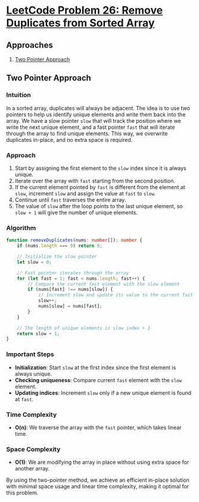 # [LeetCode Problem 26: Remove Duplicates from Sorted Array](https://leetcode.com/problems/remove-duplicates-from-sorted-array/)

## Approaches
1. [Two Pointer Approach](#two-pointer-approach)

## Two Pointer Approach

### Intuition
In a sorted array, duplicates will always be adjacent. The idea is to use two pointers to help us identify unique elements and write them back into the array. We have a slow pointer `slow` that will track the position where we write the next unique element, and a fast pointer `fast` that will iterate through the array to find unique elements. This way, we overwrite duplicates in-place, and no extra space is required.

### Approach
1. Start by assigning the first element to the `slow` index since it is always unique.
2. Iterate over the array with `fast` starting from the second position.
3. If the current element pointed by `fast` is different from the element at `slow`, increment `slow` and assign the value at `fast` to `slow`.
4. Continue until `fast` traverses the entire array.
5. The value of `slow` after the loop points to the last unique element, so `slow + 1` will give the number of unique elements.

### Algorithm
```typescript
function removeDuplicates(nums: number[]): number {
    if (nums.length === 0) return 0;

    // Initialize the slow pointer
    let slow = 0;

    // Fast pointer iterates through the array
    for (let fast = 1; fast < nums.length; fast++) {
        // Compare the current fast element with the slow element
        if (nums[fast] !== nums[slow]) {
            // Increment slow and update its value to the current fast element
            slow++;
            nums[slow] = nums[fast];
        }
    }

    // The length of unique elements is slow index + 1
    return slow + 1;
}
```

### Important Steps
- **Initialization**: Start `slow` at the first index since the first element is always unique.
- **Checking uniqueness**: Compare current `fast` element with the `slow` element.
- **Updating indices**: Increment `slow` only if a new unique element is found at `fast`.

### Time Complexity
- **O(n)**: We traverse the array with the `fast` pointer, which takes linear time.

### Space Complexity
- **O(1)**: We are modifying the array in place without using extra space for another array.

By using the two-pointer method, we achieve an efficient in-place solution with minimal space usage and linear time complexity, making it optimal for this problem.

